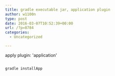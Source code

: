 ```yaml
---
title: gradle executable jar, application plugin
author: w1100n
type: post
date: 2016-03-07T10:52:39+00:00
url: /?p=8784
categories:
  - Uncategorized

---
```

apply plugin: 'application'


  ```bash

  gradle installApp

  ```
